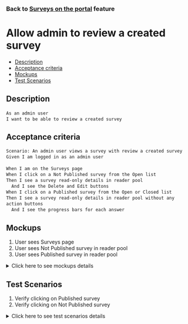 ### Back to [Surveys on the portal](/../../) feature

# Allow admin to review a created survey

- [Description](#description)
- [Acceptance criteria](#acceptance-criteria)
- [Mockups](#mockups)
- [Test Scenarios](#test-scenarios)

## Description

    As an admin user
    I want to be able to review a created survey

## Acceptance criteria

    Scenario: An admin user views a survey with review a created survey
    Given I am logged in as an admin user

    When I am on the Surveys page
    When I click on a Not Published survey from the Open list
    Then I see a survey read-only details in reader pool
      And I see the Delete and Edit buttons
    When I click on a Published survey from the Open or Closed list
    Then I see a survey read-only details in reader pool without any action buttons
      And I see the progress bars for each answer

## Mockups

1. User sees Surveys page
2. User sees Not Published survey in reader pool
3. User sees Published survey in reader pool

<details>
  <summary>Click here to see mockups details</summary>

**1. User sees open tab on Surveys page:**

![Open tab on Surveys page Screen](/products/sport_news_portal/web_application_features/surveys/images/surveys_open_tab.png)

**2. User sees Not Published survey in reader pool:**

![Not Published survey in reader pool](/products/sport_news_portal/web_application_features/surveys/images/surveys_read_only_editable.png)

**3. User sees Published survey in reader pool:**

![Published survey in reader pool Screen](/products/sport_news_portal/web_application_features/surveys/images/surveys_read_only_not_editable.png)

</details>

## Test Scenarios

1. Verify clicking on Published survey
2. Verify clicking on Not Published survey

<details>
  <summary>Click here to see test scenarios details</summary>

### **#1. Verify clicking on Published survey**

|#|Steps|Expected Result
------|-------|----------
|1|Go to sport news site|
|2|Log in your admin account|
|3|Click on the Surveys menu item in the left sidebar|The system displays filter with options Published/ Not Published
|4|Go to Open list|
|5|Click on Published survey|The system displays survey read-only details in reader pool and progress bars for each answer

### **#2. Verify clicking on Not Published survey**

|#|Steps|Expected Result
------|-------|----------
|1|Go to sport news site|
|2|Log in your admin account|
|3|Click on the Surveys menu item in the left sidebar|The system displays filter with options Published/ Not Published
|4|Go to Open list|
|5|Click on Not Published survey|The system displays survey read-only details in reader pool and Delete and Edit buttons

</details>
